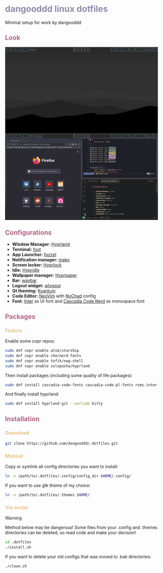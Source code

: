 # <span style="color:#938aa9">dangooddd linux dotfiles</span>
Minimal setup for work by dangooddd

## <span style="color:#b16286">Look</span>

<img align="center" src="./screenshots/look.png">

## <span style="color:#b16286">Configurations</span> 
* **Window Manager:** [Hyprland](https://github.com/hyprwm/Hyprland)
* **Terminal:** [foot](https://codeberg.org/dnkl/foot)
* **App Launcher:** [fuzzel](https://codeberg.org/dnkl/fuzzel)
* **Notification manager:** [mako](https://github.com/emersion/mako)
* **Screen locker:** [Hyprlock](https://github.com/hyprwm/hyprlock)
* **Idle:** [Hypridle](https://github.com/hyprwm/hypridle)
* **Wallpaper manager:** [Hyprpaper](https://github.com/hyprwm/hyprpaper)
* **Bar:** [waybar](https://github.com/Alexays/Waybar)
* **Logout widget:** [wlogout](https://github.com/ArtsyMacaw/wlogout)
* **Qt theming:** [Kvantum](https://github.com/tsujan/Kvantum/tree/master/Kvantum)
* **Code Editor:** [NeoVim](https://github.com/neovim/neovim) with [NvChad](https://github.com/NvChad/NvChad) config
* **Font:** [Inter](https://github.com/rsms/inter) as UI font and [Cascadia Code Nerd](https://github.com/microsoft/cascadia-code) as monospace font

## <span style="color:#b16286">Packages</span>
### <span style="color:#e6c384">Fedora</span>
Enable some copr repos:
```bash 
sudo dnf copr enable atim/starship
sudo dnf copr enable che/nerd-fonts
sudo dnf copr enable tofik/nwg-shell
sudo dnf copr enable solopasha/hyprland
```
Then install packages (including some quality of life packages):
```bash
sudo dnf install cascadia-code-fonts cascadia-code-pl-fonts rsms-inter-fonts nerd-fonts starship nwg-look kvantum qt6ct zoxide foot fuzzel mako waybar wlogout neovim hyprpaper hyprlock hypridle
```
And finally install hyprland:
```bash 
sudo dnf install hyprland-git --exclude kitty
```

## <span style="color:#b16286">Installation</span>

### <span style="color:#e6c384">Download</span>
```bash
git clone https://github.com/dangooddd/.dotfiles.git
```

### <span style="color:#e6c384">Manual</span>
Copy or symlink all config directories you want to install:
```bash
ln -s /path/to/.dotfiles/.config/config_dir $HOME/.config/ 
```
If you want to use gtk theme of my choice:
```bash
ln -s /path/to/.dotfiles/.themes $HOME/
```

### <span style="color:#e6c384">Via script</span>
> [!Warning]
> Method below may be dangerous! Some files from your .config and .themes directories can be deleted, so read code and make your decision!
```bash
cd .dotfiles
./install.sh
```

If you want to delete your old configs that was moved to .bak directories:
```bash
./clean.sh
```
